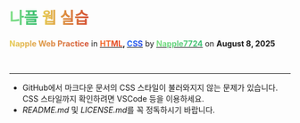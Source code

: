 # <span style="color: transparent; background: text linear-gradient(to right, #80e085, #39bd70);">나플</span> <span style="color: transparent; background: text linear-gradient(to right, #e6cd53, #d44e33)">웹 실습</span>

**<span style="color: transparent; background: text linear-gradient(to right, #e6cd53, #d44e33); font-weight: 700;">Napple Web Practice</span>** in <span style="font-weight: 700;">[<span style="color: transparent; background: text linear-gradient(135deg, #f16529 50%, #e44d26 50%);">HTML</span>](https://w3.org), [<span style="color: transparent; background: text linear-gradient(135deg, #2965f1 50%, #264de4 50%)">CSS</span>](https://w3.org/style/CSS)</span> by [**<span style="color: transparent; background: text linear-gradient(to right, #80e085, #39bd70); font-weight: 700;">Napple7724</span>**](https://theseed.io/w/틀:나플/계정%20및%20연습장%20목록) on **August 8, 2025**

<br>

---
* GitHub에서 마크다운 문서의 CSS 스타일이 불러와지지 않는 문제가 있습니다.  
CSS 스타일까지 확인하려면 VSCode 등을 이용하세요.
* *README.md* 및 *LICENSE.md*를 꼭 정독하시기 바랍니다.
